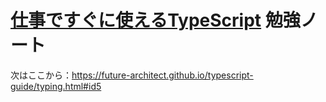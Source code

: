 # [仕事ですぐに使えるTypeScript](https://future-architect.github.io/typescript-guide/index.html) 勉強ノート

次はここから：https://future-architect.github.io/typescript-guide/typing.html#id5